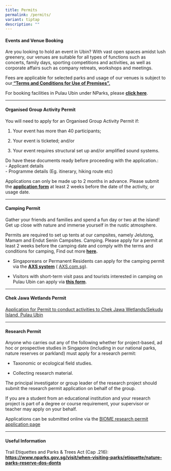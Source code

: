```yaml
---
title: Permits
permalink: /permits/
variant: tiptap
description: ""
---
```

<h4>Events and Venue Booking</h4>
<p>Are you looking to hold an event in Ubin? With vast open spaces amidst
lush greenery, our venues are suitable for all types of functions such
as concerts, family days, sporting competitions and activities, as well
as corporate affairs such as company retreats, workshops and meetings.</p>
<p>Fees are applicable for selected parks and usage of our venues is subject
to our<strong><a href="https://www.nparks.gov.sg/-/media/nparks-real-content/gardens-parks-and-nature/park-venue-usage/terms-and-conditions-for-use-of-premises_22,-d-,07,-d-,22.pdf" rel="noopener noreferrer" target="_blank"> “Terms and Conditions for Use of Premises”.</a></strong>
</p>
<p>For booking facilities in Pulau Ubin under NParks, please <strong><a href="https://www2.vbs.nparks.gov.sg/vbs/" rel="noopener noreferrer" target="_blank">click here</a></strong>.&nbsp;&nbsp;</p>
<hr>
<h4>Organised Group Activity Permit</h4>
<p>You will need to apply for an Organised Group Activity Permit if:</p>
<ol data-tight="true" class="tight">
<li>
<p>Your event has more than 40 participants;</p>
</li>
<li>
<p>Your event is ticketed; and/or</p>
</li>
<li>
<p>Your event requires structural set up and/or amplified sound systems.</p>
</li>
</ol>
<p>Do have these documents ready before proceeding with the application.:
<br>- Applicant details&nbsp;
<br>- Programme details (Eg. itinerary, hiking route etc)&nbsp;
<br>
</p>
<p>Applications can only be made up to 2 months in advance. Please submit
the <strong><a href="https://form.gov.sg/#!/6216f8a340a8e30012fe1097" rel="noopener noreferrer" target="_blank">application form</a></strong> at
least 2 weeks before the date of the activity, or usage date.&nbsp;</p>
<hr>
<h4>Camping Permit</h4>
<p>Gather your friends and families and spend a fun day or two at the island!
Get up close with nature and immerse yourself in the rustic atmosphere.&nbsp;</p>
<p>Permits are required to set up tents at our campsites, namely Jelutong,
Mamam and Endut Senin Campsites. Camping. Please apply for a permit at
least 2 weeks before the camping date and comply with the terms and conditions
for camping, Find out more<strong>&nbsp;<a href="https://www.nparks.gov.sg/-/media/ubin/camping/pu---camping-permit-tc-(13jan2021).pdf" rel="noopener noreferrer nofollow" target="_blank">here</a>.</strong>
</p>
<p></p>
<ul data-tight="true" class="tight">
<li>
<p>Singaporeans or Permanent Residents can apply for the camping permit via
the <strong><a href="https://e-station.axs.com.sg/NParks_Camping/Internet/index.php" rel="noopener noreferrer" target="_blank">AXS system</a></strong> (
<a href="https://e-station.axs.com.sg/NParks_Camping/Internet/index.php" rel="noopener noreferrer nofollow" target="_blank">AXS.com.sg</a>).</p>
</li>
<li>
<p>Visitors with short-term visit pass and tourists interested in camping
on Pulau Ubin can apply via <strong><a href="https://form.gov.sg/686372efacb1a19b41e3de22" rel="noopener noreferrer nofollow" target="_blank">this form</a></strong>.</p>
</li>
</ul>
<hr>
<h4>Chek Jawa Wetlands Permit</h4>
<p><a href="/files/CJW_Permit__updated_2023_.pdf" rel="noopener nofollow" target="_blank">Application for Permit to conduct activities to Chek Jawa Wetlands/Sekudu Island, Pulau Ubin</a>
</p>
<hr>
<h4>Research Permit</h4>
<p>Anyone who carries out any of the following whether for project-based,
ad hoc or prospective studies in Singapore (including in our national parks,
nature reserves or parkland) must apply for a research permit:</p>
<ul data-tight="true" class="tight">
<li>
<p>Taxonomic or ecological field studies.</p>
</li>
<li>
<p>Collecting research material.</p>
</li>
</ul>
<p>The principal investigator or group leader of the research project should
submit the research permit application on behalf of the group.</p>
<p>If you are a student from an educational institution and your research
project is part of a degree or course requirement, your supervisor or teacher
may apply on your behalf.</p>
<p>Applications can be submitted online via the <a href="https://safe.menlosecurity.com/https://biome.nparks.gov.sg/Account/Login/?ReturnUrl=%2FResearch%2FPermitApplication%2F" rel="noopener noreferrer" target="_blank"><u>BIOME research permit application page</u></a>
</p>
<hr>
<h4>Useful Information</h4>
<p>Trail Etiquettes and Parks &amp; Trees Act (Cap .216):&nbsp;
<br><strong><a href="https://www.nparks.gov.sg/-/media/ubin/forms/application-for-use-of-premises-on-pulau-ubin-(13-aug-2019)pdf.pdf" rel="noopener noreferrer nofollow" target="_blank">https://www.nparks.gov.sg/visit/when-visiting-parks/etiquette/nature-parks-reserve-dos-donts</a></strong>
</p>
<p></p>
<p></p>